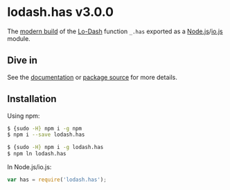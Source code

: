 # lodash.has v3.0.0

The [modern build](https://github.com/lodash/lodash/wiki/Build-Differences) of the [Lo-Dash](https://lodash.com/) function `_.has` exported as a [Node.js](http://nodejs.org/)/[io.js](https://iojs.org/) module.

## Dive in

See the [documentation](https://lodash.com/docs#has) or [package source](https://github.com/lodash/lodash/blob/3.0.0-npm-packages/lodash.has/index.js) for more details.

## Installation

Using npm:

```bash
$ {sudo -H} npm i -g npm
$ npm i --save lodash.has

$ {sudo -H} npm i -g lodash.has
$ npm ln lodash.has
```

In Node.js/io.js:

```js
var has = require('lodash.has');
```
